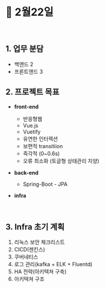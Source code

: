 📃 2월22일
=============

<br>

## 1. 업무 분담

- 백앤드 2
- 프론트앤드 3

## 2. 프로젝트 목표

- **front-end**
    - 반응형웹
    - Vue.js
    - Vuetify
    - 유연한 인터렉션
    - 보편적 transitiion
    - 즉각적 (0~0.6s)
    - 오류 최소화 (토글형 상태관리 지양)
   
- **back-end**
    - Spring-Boot - JPA
    
- **infra**

<br>

## 3. Infra 초기 계획


1. 리눅스 보안 체크리스트
2. CICD(젠킨스)
3. 쿠버네티스
4. 로그 관리(kafka + ELK + Fluentd)
5. HA 전략(아키텍쳐 구축)
6. 아키텍쳐 구조